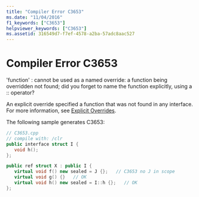 ```yaml
---
title: "Compiler Error C3653"
ms.date: "11/04/2016"
f1_keywords: ["C3653"]
helpviewer_keywords: ["C3653"]
ms.assetid: 316549d7-f7ef-4578-a2ba-57adc8aac527
---
```

# Compiler Error C3653

'function' : cannot be used as a named override: a function being overridden not found; did you forget to name the function explicitly, using a :: operator?

An explicit override specified a function that was not found in any interface. For more information, see [Explicit Overrides](../../extensions/explicit-overrides-cpp-component-extensions.md).

The following sample generates C3653:

```cpp
// C3653.cpp
// compile with: /clr
public interface struct I {
   void h();
};

public ref struct X : public I {
   virtual void f() new sealed = J {};   // C3653 no J in scope
   virtual void g() {}   // OK
   virtual void h() new sealed = I::h {};   // OK
};
```

